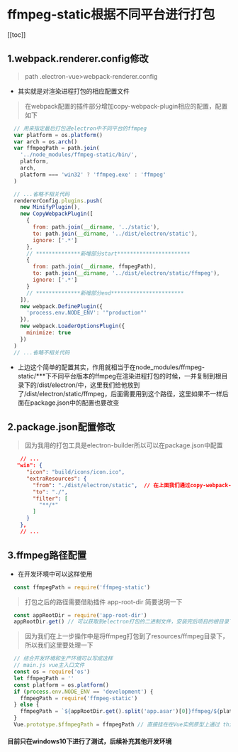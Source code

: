 # ffmpeg-static根据不同平台进行打包
[[toc]]
## 1.webpack.renderer.config修改
> path .electron-vue>webpack-renderer.config
* 其实就是对渲染进程打包的相应配置文件
> 在webpack配置的插件部分增加copy-webpack-plugin相应的配置，配置如下
```js
  // 用来指定最后打包进electron中不同平台的ffmpeg 
  var platform = os.platform()
  var arch = os.arch()
  var ffmpegPath = path.join(
    '../node_modules/ffmpeg-static/bin/',
    platform,
    arch,
    platform === 'win32' ? 'ffmpeg.exe' : 'ffmpeg'
  )

  // ...省略不相关代码
  rendererConfig.plugins.push(
    new MinifyPlugin(),
    new CopyWebpackPlugin([
      {
        from: path.join(__dirname, '../static'),
        to: path.join(__dirname, '../dist/electron/static'),
        ignore: ['.*']
      },
      // **************新增部分start***********************
      {
        from: path.join(__dirname, ffmpegPath),
        to: path.join(__dirname, '../dist/electron/static/ffmpeg'),
        ignore: ['.*']
      }
      // **************新增部分end***********************
    ]),
    new webpack.DefinePlugin({
      'process.env.NODE_ENV': '"production"'
    }),
    new webpack.LoaderOptionsPlugin({
      minimize: true
    })
  )
  // ...省略不相关代码
```
* 上边这个简单的配置其实，作用就相当于在node_modules/ffmpeg-static/***下不同平台版本的ffmpeg在渲染进程打包的时候，一并复制到根目录下的/dist/electron/中，这里我们给他放到了/dist/electron/static/ffmpeg，后面需要用到这个路径，这里如果不一样后面在package.json中的配置也要改变
## 2.package.json配置修改
> 因为我用的打包工具是electron-builder所以可以在package.json中配置
```json
    // ...
   "win": {
      "icon": "build/icons/icon.ico",
      "extraResources": {
        "from": "./dist/electron/static",  // 在上面我们通过copy-webpack-plugin将ffmpeg复制到了/dist/electron/static，所以这里这样写，如果是其他的自行更改
        "to": "./",
        "filter": [
          "**/*"
        ]
      }
    },
    // ...
```

## 3.ffmpeg路径配置
* 在开发环境中可以这样使用
```js
  const ffmpegPath = require('ffmpeg-static')
```
> 打包之后的路径需要借助插件 app-root-dir
> 简要说明一下 
```js
  const appRootDir = require('app-root-dir')
  appRootDir.get() // 可以获取到electron打包的二进制文件，安装完后项目的根目录下的resources/app.asar
```
> 因为我们在上一步操作中是将ffmpeg打包到了resources/ffmpeg目录下，所以我们这里要处理一下

```js
  // 结合开发环境和生产环境可以写成这样
  // main.js vue主入口文件
  const os = require('os')
  let ffmpegPath = ''
  const platform = os.platform()
  if (process.env.NODE_ENV == 'development') {
    ffmpegPath = require('ffmpeg-static')
  } else {
    ffmpegPath = `${appRootDir.get().split('app.asar')[0]}ffmpeg/${platform === 'win32' ? 'ffmpeg.exe' : 'ffmpeg'}`
  }
  Vue.prototype.$ffmpegPath = ffmpegPath // 直接挂在在Vue实例原型上通过 this.$ffmpegPath调用
```

#### 目前只在windows10下进行了测试，后续补充其他开发环境

